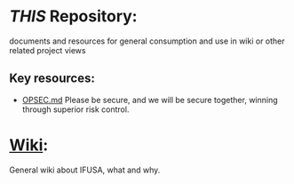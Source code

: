 # *THIS* Repository:
documents and resources for general consumption and use in wiki or other related project views
## Key resources:
* [OPSEC.md](OPSEC.md) Please be secure, and we will be secure together, winning through superior risk control.

# [Wiki](https://github.com/IronFrontUSA/wiki/wiki):
General wiki about IFUSA, what and why.
